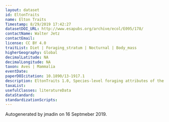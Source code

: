 ```yaml
---
layout: dataset
id: EltonTraits
name: Elton Traits
Timestamp: 8/29/2019 17:42:27
datasetDOI_URL: http://www.esapubs.org/archive/ecol/E095/178/
contactName: Walter Jetz
contactEmail: 
license: CC BY 4.0
traitList: Diet | Foraging_stratum | Nocturnal | Body_mass
higherGeography: Global
decimalLatitude: NA
decimalLongitude: NA
taxon: Aves | Mammalia
eventDate: 
paperDOIcitation: 10.1890/13-1917.1
description: EltonTraits 1.0, Species-level foraging attributes of the world's birds and mammals
taxaList: 
usefulClasses: literatureData
dataStandard: 
standardizationScripts: 
---
```


Autogenerated by jmadin on 16 Septmeber 2019.
